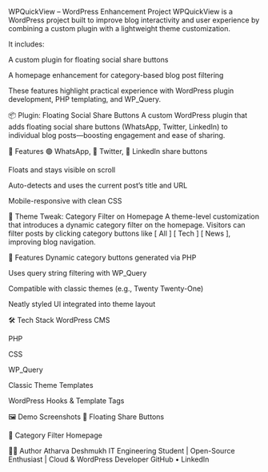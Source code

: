 WPQuickView – WordPress Enhancement Project
WPQuickView is a WordPress project built to improve blog interactivity and user experience by combining a custom plugin with a lightweight theme customization.

It includes:

A custom plugin for floating social share buttons

A homepage enhancement for category-based blog post filtering

These features highlight practical experience with WordPress plugin development, PHP templating, and WP_Query.

📦 Plugin: Floating Social Share Buttons
A custom WordPress plugin that adds floating social share buttons (WhatsApp, Twitter, LinkedIn) to individual blog posts—boosting engagement and ease of sharing.

🔧 Features
🟢 WhatsApp, 🔵 Twitter, 🔷 LinkedIn share buttons

Floats and stays visible on scroll

Auto-detects and uses the current post’s title and URL

Mobile-responsive with clean CSS

🧩 Theme Tweak: Category Filter on Homepage
A theme-level customization that introduces a dynamic category filter on the homepage. Visitors can filter posts by clicking category buttons like [ All ] [ Tech ] [ News ], improving blog navigation.

🔧 Features
Dynamic category buttons generated via PHP

Uses query string filtering with WP_Query

Compatible with classic themes (e.g., Twenty Twenty-One)

Neatly styled UI integrated into theme layout

🛠 Tech Stack
WordPress CMS

PHP

CSS

WP_Query

Classic Theme Templates

WordPress Hooks & Template Tags

🖼️ Demo Screenshots
🔌 Floating Share Buttons


🧩 Category Filter Homepage


🙋‍♂️ Author
Atharva Deshmukh
IT Engineering Student | Open-Source Enthusiast | Cloud & WordPress Developer
GitHub • LinkedIn

